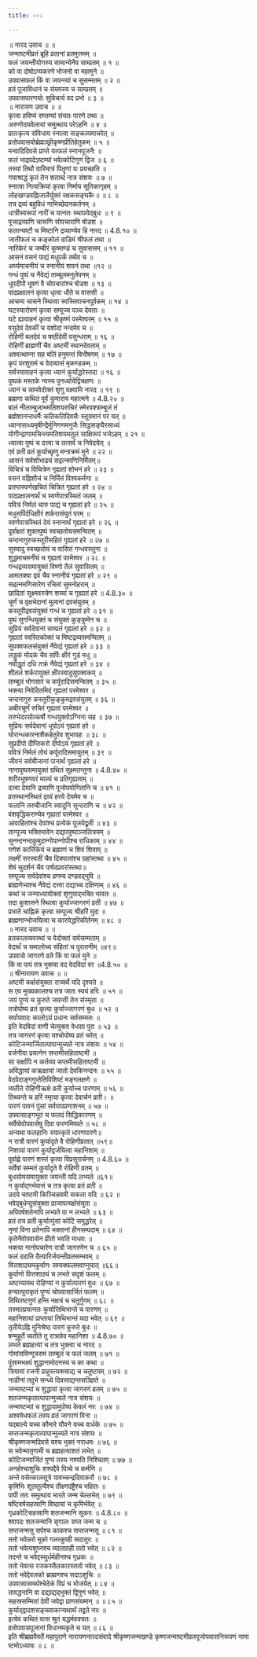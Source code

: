 ```yaml
---
title: ००८

---
```

॥ नारद उवाच ॥ ॥  
जन्माष्टमीव्रतं ब्रूहि व्रतानां व्रतमुत्तमम् ॥  
फलं जयन्तीयोगस्य सामान्येनैव साम्प्रतम् ॥ १ ॥  
को वा दोषोऽप्यकरणे भोजनो वा महामुने ॥  
उपवासफलं किं वा जयन्त्यां च सुसम्मतम् ॥ २ ॥  
व्रतं पूजाविधानं च संयमस्य च साम्प्रतम् ॥  
उपवासपारणयोः सुविचार्य वद प्रभो ॥ ३ ॥  
॥ नारायण उवाच ॥ ॥  
कृत्वा हविष्यं सप्तम्यां संयतः पारणे तथा ॥  
अरुणोदयवेलायां समुत्थाय परेऽहनि ॥ ४ ॥  
प्रातःकृत्य संविधाय स्नात्वा सङ्कल्पमाचरेत् ॥  
व्रतोपवासयोर्ब्रह्मञ्छ्रीकृष्णप्रीतिहेतुकम् ॥ ५ ॥  
मन्वादिदिवसे प्राप्ते यत्फलं स्नानपूजनैः ॥  
फलं भाद्रपदेऽष्टम्यां भवेत्कोटिगुणं द्विज ॥ ६ ॥  
तस्यां तिथौ वारिमात्रं पितॄणां यः प्रयच्छति ॥  
गयाश्राद्धं कृतं तेन शताब्दं नात्र संशयः ॥ ७ ॥  
स्नात्वा नित्यक्रियां कृत्वा निर्माय सूतिकागृहम् ॥  
लोहखण्डवह्निजालैर्युक्तं रक्षकसङ्घकैः॥ ॥ ८ ॥  
तत्र द्रव्यं बहुविधं नाभिच्छेदनकर्तनम् ॥  
धात्रीस्वरूपां नारीं च यत्नतः स्थापयेद्बुधः ॥ ९ ॥  
पूजाद्रव्याणि चारूणि सोपचाराणि षोडश ॥  
फलान्यष्टौ च मिष्टानि द्रव्याण्येव हि नारद ॥ 4.8.१० ॥  
जातीफलं च कङ्कोलं दाडिमं श्रीफलं तथा ॥  
नारिकेरं च जम्बीरं कूष्माण्डं च सुवाससम् ॥ ११ ॥  
आसनं वसनं पाद्यं मधुपर्कं तथैव च ॥  
अर्घ्यमाचनीयं च स्नानीयं शयनं तथा ॥१२ ॥  
गन्धं पुष्पं च नैवेद्यं ताम्बूलमनुलेपनम् ॥  
धूपदीपौ भूषणं वै चोपचारांश्च षोडश ॥ १३ ॥  
पादप्रक्षालनं कृत्वा धृत्वा धौते च वाससी ॥  
आचम्य चासने स्थित्वा स्वस्तिवाचनपूर्वकम् ॥ १४ ॥  
घटस्यारोपणं कृत्वा सम्पूज्य पञ्च देवताः ॥  
घटे ह्यावाहनं कृत्वा श्रीकृष्णं परमेश्वरम् ॥ १५ ॥  
वसुदेवं देवकीं च यशोदां नन्दमेव च ॥  
रोहिणीं बलदेवं च षष्ठीदेवीं वसुन्धराम् ॥ १६ ॥  
रोहिणीं ब्राह्मणीं चैव अष्टमीं स्थानदेवताम् ॥  
अश्वत्थाम्ना सह बलिं हनुमन्तं विभीषणम् ॥ १७ ॥  
कृपं परशुरामं च वेदव्यासं मृकण्डकम् ॥  
सर्वस्यावाहनं कृत्वा ध्यानं कुर्याद्धरेस्तदा ॥ १६ ॥  
पुष्पकं मस्तके न्यस्य पुनर्ध्यायेद्विचक्षणः ॥  
ध्यानं च सामवेदोक्तं शृणु वक्ष्यामि नारद ॥ १९ ॥  
ब्रह्मणा कथितं पूर्वं कुमाराय महात्मने ॥ 4.8.२० ॥  
बालं नीलाम्बुजाभमतिशयरुचिरं स्मेरवक्त्राम्बुजं तं  
ब्रह्मेशानन्तधर्मैः कतिकतिदिवसैः स्तूयमानं परं यत् ॥  
ध्यानासाध्यमृषीन्द्रैर्मुनिगणमनुजैः सिद्धसङ्घैरसाध्यं  
योगीन्द्राणामचिन्त्यमतिशयमतुलं साक्षिरूपं भजेऽहम् ॥ २१ ॥  
ध्यात्वा पुष्पं च दत्त्वा च तत्सर्वं च निवेदयेत् ॥  
एवं व्रती व्रतं कुर्याच्छृणु मन्त्रक्रमं मुने ॥ २२ ॥  
आसनं सर्वशोभाढ्यं सद्रत्नमणिनिर्मितम्॥  
विचित्रं च विचित्रेण गृह्यतां शोभनं हरे ॥ २३ ॥  
वसनं वह्निशौचं च निर्मितं विश्वकर्मणा ॥  
प्रतप्तस्वर्णखचितं चित्रितं गृह्यतां हरे ॥ २४ ॥  
पादप्रक्षालनार्थं च स्वर्णपात्रस्थितं जलम् ॥  
पवित्रं निर्मलं चारु पाद्यं च गृह्यतां हरे ॥ २५ ॥  
मधुसर्पिर्दधिक्षीरं शर्करासंयुतं परम् ॥  
स्वर्णपात्रस्थितं देयं स्नानार्थं गृह्यतां हरे ॥ २६ ॥  
दूर्वाक्षतं शुक्लपुष्पं स्वच्छतोयसमन्वितम् ॥  
चन्दनागुरुकस्तूरीसहितं गृह्यतां हरे ॥ २७ ॥  
सुस्वादु स्वच्छतोयं च वासितं गन्धवस्तुना ॥  
शुद्धमाचमनीयं च गृह्यतां परमेश्वर ॥ २८ ॥  
गन्धद्रव्यसमायुक्तं विष्णो तैलं सुवासितम् ॥  
आमलक्या द्रवं चैव स्नानीयं गृह्यतां हरे ॥ २९ ॥  
सद्रत्नमणिसारेण रचितां सुमनोहराम् ॥  
छादितां सूक्ष्मवस्त्रेण शय्यां च गृह्यतां हरे ॥ 4.8.३० ॥  
चूर्णं च वृक्षभेदानां मूलानां द्रवसंयुतम् ॥  
कस्तूरीद्रवसंयुक्तं गन्धं च गृह्यतां हरे ॥ ३१ ॥  
पुष्पं सुगन्धियुक्तं च संयुक्तं कुङ्कुमेन च ॥  
सुप्रियं सर्वदेवानां साम्प्रतं गृह्यतां हरे ॥ ३२ ॥  
गृह्यतां स्वस्तिकोक्तं च मिष्टद्रव्यसमन्वितम् ॥  
सुपक्वफलसंयुक्तं नैवेद्यं गृह्यतां हरे ॥ ३३ ॥  
लड्डुकं मोदकं चैव सर्पिः क्षीरं गुडं मधु ॥  
नवोद्धृतं दधि तक्रं नैवेद्यं गृह्यतां हरे ॥ ३४ ॥  
शीतलं शर्करायुक्तं क्षीरस्वादुसुपक्वकम् ॥  
ताम्बूलं भोगसारं च कर्पूरादिसमन्वितम् ॥ ३५ ॥  
भक्त्या निवेदितमिदं गृह्यतां परमेश्वर ॥  
चन्दनागुरु कस्तूरीकुङ्कुमद्रवसंयुतम् ॥ ३६ ॥  
अबीरचूर्णं रुचिरं गृह्यतां परमेश्वर ॥  
तरुभेदरसोत्कर्षो गन्धयुक्तोऽग्निना सह ॥ ३७ ॥  
सुप्रियः सर्वदेवानां धूपोऽयं गृह्यतां हरे ॥  
घोरान्धकारनाशैकहेतुरेव शुभावहः ॥ ३८ ॥  
सुप्रदीपो दीप्तिकरो दीपोऽयं गृह्यतां हरे ॥  
पवित्रं निर्मलं तोयं कर्पूरादिसमायुतम् ॥ ३९ ॥  
जीवनं सर्वबीजानां पानार्थं गृह्यतां हरे ॥  
नानापुष्पसमायुक्तं ग्रथितं सूक्ष्मतन्तुना ॥ 4.8.४० ॥  
शरीरभूषणवरं माल्यं च प्रतिगृह्यताम् ॥  
दत्त्वा देयानि द्रव्याणि पूजोपयोगितानि च ॥ ४१ ॥  
व्रतस्थानस्थितं द्रव्यं हरये देयमेव च ॥  
फलानि तरुबीजानि स्वादूनि सुन्दराणि च ॥ ४२ ॥  
वंशवृद्धिकराण्येव गृह्यतां परमेश्वर ॥  
आवाहितांश्च देवांश्च प्रत्येकं पूजयेद्व्रती ॥ ४३ ॥  
तान्पूज्य भक्तिभावेन दद्यात्पुष्पाञ्जलित्रयम् ॥  
सुनन्दनन्दकुमुदान्गोपान्गोपीश्च राधिकाम् ॥ ४४ ॥  
गणेशं कार्त्तिकेयं च ब्रह्माणं च शिवं शिवाम् ॥  
लक्ष्मीं सरस्वतीं चैव दिक्पालांश्च ग्रहांस्तथा ॥ ४५ ॥  
शेषं सुदर्शनं चैव पार्षदप्रवरांस्तथा॥  
सम्पूज्य सर्वदेवांश्च प्रणम्य दण्डवद्भुवि ॥  
ब्राह्मणेभ्यश्च नैवेद्यं दत्त्वा दद्याच्च दक्षिणाम् ॥ ४६ ॥  
कथां च जन्माध्यायोक्तां शृणुयाद्भक्ति भावतः ॥  
तदा कुशासने स्थित्वा कुर्याज्जागरणं व्रती ॥ ४७ ॥  
प्रभाते चाह्निकं कृत्वा सम्पूज्य श्रीहरिं मुदा ॥  
ब्राह्मणान्भोजयित्वा च कारयेद्धरिकीर्तनम् ॥ ४८ ॥  
॥ नारद उवाच ॥ ॥  
व्रतकालव्यवस्थां च वेदोक्तां सर्वसम्मताम् ॥  
वेदार्थं च समालोच्य संहितां च पुरातनीम् ॥४९॥  
उपवासे जागरणे व्रते किं वा फलं मुने ॥  
किं वा पापं तत्र भुक्त्वा वद वेदविदां वर ॥4.8.५० ॥  
॥ श्रीनारायण उवाच ॥ ॥  
अष्टमी कर्क्षसंयुक्ता रात्र्यर्थे यदि दृश्यते ॥  
स एव मुख्यकालश्च तत्र जातः स्वयं हरिः ॥ ५१ ॥  
जयं पुण्यं च कुरुते जयन्ती तेन संस्मृता ॥  
तत्रोपोष्य व्रतं कृत्वा कुर्याज्जागरणं बुधः ॥ ५२ ॥  
सर्वापवादः कालोऽयं प्रधानः सर्वसम्मतः ॥  
इति वेदविदां वाणी चेत्युक्ता वेधसा पुरा ॥ ५३ ॥  
तत्र जागरणं कृत्वा यश्चोपोष्य व्रतं चरेत् ॥  
कोटिजन्मार्जितात्पापान्मुच्यते नात्र संशयः ॥ ५४ ॥  
वर्जनीया प्रयत्नेन सप्तमीसहिताष्टमी ॥  
सा सर्क्षापि न कर्तव्या सप्तमीसहिताष्टमी ॥  
अविद्धायां कऋक्षायां जातो देवकिनन्दनः ॥ ५५ ॥  
वेदवेदाङ्गगुप्तेतिविशिष्टं मङ्गलक्षणे ॥  
व्यतीते रोहिणीऋक्षे व्रती कुर्याच्च पारणाम् ॥ ५६ ॥  
तिथ्यन्ते च हरिं स्मृत्वा कृत्वा देवार्चनं व्रती। ॥  
पारणं पावनं पुंसां सर्वपापप्रणाशनम् ॥ ५७ ॥  
उपवासाङ्गभूतं च फलदं सिद्धिकारणम् ॥  
सर्वेष्वेवोपवासेषु दिवा पारणमिष्यते ॥ ५८ ॥  
अन्यथा फलहानिः स्यात्कृते धारणपारणे॥  
न रात्रौ पारणं कुर्यादृते वै रोहिणीव्रतात् ॥५९॥  
निशायां पारणं कुर्याद्वर्जयित्वा महानिशाम् ॥  
पूर्वाह्णे पारणं शस्तं कृत्वा विप्रसुरार्चनम् ॥ 4.8.६० ॥  
सर्वेषां सम्मतं कुर्यादृते वै रोहिणी व्रतम् ॥  
बुधसोमसमायुक्ता जयन्ती यदि लभ्यते ॥६१॥  
न कुर्याद्गर्भवासं च तत्र कृत्वा व्रतं व्रती ॥  
उदये चाष्टमी किञ्चिन्नवमी सकला यदि ॥ ६२ ॥  
भवेद्बुधेन्दुसंयुक्ता प्राजापत्यर्क्षसंयुता ॥  
अपिवर्षशतेनापि लभ्यते वा न लभ्यते ॥ ६३ ॥  
व्रतं तत्र व्रती कुर्यात्पुंसां कोटिं समुद्धरेत् ॥  
नृणां विना व्रतेनापि भक्तानां हीनसम्पदाम् ॥ ६४ ॥  
कृतेनैवोपवासेन प्रीतो भवति माधवः ॥  
भक्त्या नानोपचारेण रात्रौ जागरणेन च ॥ ६५ ॥  
फलं ददाति दैत्यारिर्जयन्तीव्रतसम्भवम् ॥  
वित्तशाठ्यमकुर्वाणः सम्यक्फलमवाप्नुयात् ॥६६॥  
कुर्वाणो वित्तशाठ्यं च लभते सदृशं फलम् ॥  
अष्टम्यामथ रोहिण्यां न कुर्यात्पारणं बुधः ॥ ६७ ॥  
हन्यात्पुराकृतं पुण्यं चोपवासार्जितं फलम् ॥  
तिथिरष्टगुणं हन्ति नक्षत्रं च चतुर्गुणम् ॥ ६८ ॥  
तस्मात्प्रयत्नतः कुर्यात्तिथिभान्ते च पारणम् ॥  
महानिशायां प्राप्तायां तिथिभान्तं यदा भवेत् ॥ ६९ ॥  
तृतीयेऽह्नि मुनिश्रेष्ठ पारणं कुरुते बुधः ॥  
षण्मुहूर्ते व्यतीते तु रात्रावेव महानिशा ॥ 4.8.७० ॥  
लभते ब्रह्महत्यां च तत्र भुक्त्वा च नारद ॥  
गोमांसविण्मूत्रसमं ताम्बूलं च फलं जलम् ॥ ७१ ॥  
पुंसामभक्ष्यं शुद्धानामोदनस्य च का कथा ॥  
त्रियामां रजनी प्राहुस्त्यक्त्वाद्य च चतुष्टयम् ॥ ७२ ॥  
नाडीनां तदुभे सन्ध्ये दिवसाद्यन्तसञ्ज्ञिते ॥  
जन्माष्टम्यां च शुद्धायां कृत्वा जागरणं व्रतम् ॥ ७५ ॥  
शतजन्मकृतात्पापान्मुच्यते नात्र संशयः ॥  
जन्माष्टम्यां च शुद्धायामुपोष्य केवलं नरः ॥ ७४ ॥  
अश्वमेधफलं तस्य व्रतं जागरणं विना ॥  
यद्बाल्ये यच्च कौमारे यौवने यच्च वार्धके ॥ ७५ ॥  
सप्तजन्मकृतात्पापान्मुच्यते नात्र संशयः ॥  
श्रीकृष्णजन्मदिवसे यश्च भुक्तं नराधमः ॥ ७६ ॥  
स भवेन्मातृगामी च ब्रह्महत्याशतं लभेत् ॥  
कोटिजन्मार्जितं पुण्यं तस्य नश्यति निश्चितम् ॥ ७७ ॥  
अनर्हश्चाशुचिः शश्वद्दैवे पित्र्ये च कर्मणि ॥  
अन्ते वसेत्कालसूत्रे यावच्चन्द्रदिवाकरौ ॥ ७८ ॥  
कृमिभिः शूलतुल्यैश्च तीक्ष्णदंष्ट्रैश्च भक्षितः ॥  
पापी ततः समुत्थाय भारते जन्म चेल्लभेत् ॥ ७९ ॥  
षष्टिवर्षसहस्राणि विष्ठायां च कृमिर्भवेत् ॥  
गृध्रकोटिसहस्राणि शतजन्मानि सूकरः ॥ 4.8.८० ॥  
श्वापदः शतजन्मानि सृगालः सप्त जन्म च ॥  
सप्तजन्मसु सर्पश्च काकश्च सप्तजन्मसु ॥ ८१ ॥  
ततो भवेन्नरो मूको गलत्कुष्ठी सदातुरः ॥  
ततो भवेत्पशुघ्नश्च व्यालग्राही ततो भवेत् ॥ ८२ ॥  
तदन्ते च भवेद्दस्युर्धर्महीनश्च गृध्रकः ॥  
ततो भेवत्स रजकस्तैलकारस्ततो भवेत् ॥ ८३ ॥  
ततो भवेद्देवलको ब्राह्मणश्च सदाऽशुचिः ॥  
उपवासासमर्थश्चेदेकं विप्रं च भोजयेत् ॥ ८४ ॥  
तावद्धनानि वा दद्याद्यद्भुक्तं द्विगुणं भवेत् ॥  
सहस्रसम्मितां देवीं जपेद्वा प्राणसंयमान् ॥ ॥ ८५ ॥  
कुर्याद्द्वादशसङ्ख्याकान्यथार्थं तद्व्रते नरः ॥  
इत्येवं कथितं वत्स श्रुतं यद्धर्मवक्त्रतः ॥  
व्रतोपवासपूजानां विधानमकृते च यत् ॥ ८६ ॥  
इति श्रीब्रह्मवैवर्ते महापुराणे नारायणनारदसंवादे श्रीकृष्णजन्मखण्डे कृष्णजन्माष्टमीव्रतपूजोपवासनिरूपणं नामा ष्टमोऽध्यायः ॥ ८ ॥